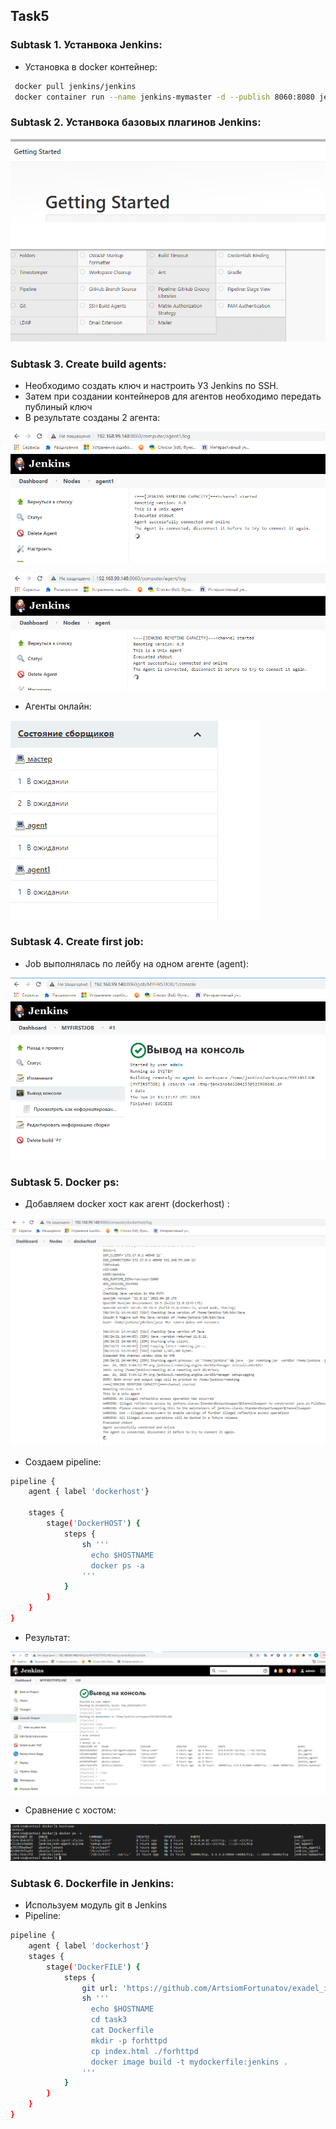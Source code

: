 <!-- ABOUT THE PROJECT -->
## Task5
### Subtask 1. Устанвока Jenkins:

* Установка в docker контейнер:

```sh
 docker pull jenkins/jenkins
 docker container run --name jenkins-mymaster -d --publish 8060:8080 jenkins/jenkins
   ```
### Subtask 2. Устанвока базовых плагинов Jenkins:

![](https://github.com/ArtsiomFortunatov/exadel_internship/blob/master/task5/image/jenkinsplugins.png)


### Subtask 3. Create build agents:

* Необходимо создать ключ и настроить УЗ Jenkins по SSH.
* Затем при создании контейнеров для агентов необходимо передать публиный ключ
* В результате созданы 2 агента:

![](https://github.com/ArtsiomFortunatov/exadel_internship/blob/master/task5/image/agent1_%20online.png)

![](https://github.com/ArtsiomFortunatov/exadel_internship/blob/master/task5/image/agent1_online.png)

* Агенты онлайн:

![](https://github.com/ArtsiomFortunatov/exadel_internship/blob/master/task5/image/agents.png)

### Subtask 4. Create first job:

* Job выполнялась по лейбу на одном агенте (agent):

![](https://github.com/ArtsiomFortunatov/exadel_internship/blob/master/task5/image/First%20job.png)


### Subtask 5. Docker ps:

* Добавляем docker хост как агент (dockerhost) :

![](https://github.com/ArtsiomFortunatov/exadel_internship/blob/master/task5/image/addDockerHost_agent.png)

* Создаем pipeline:

```sh
pipeline {
    agent { label 'dockerhost'}

    stages {
        stage('DockerHOST') {
            steps {
                sh '''
                  echo $HOSTNAME
                  docker ps -a
                '''  
            }
        }
    }
}
```

* Результат:

![](https://github.com/ArtsiomFortunatov/exadel_internship/blob/master/task5/image/resultask5.png)

* Сравнение с хостом:

![](https://github.com/ArtsiomFortunatov/exadel_internship/blob/master/task5/image/resultask52.png)



### Subtask 6. Dockerfile in Jenkins:

* Используем модуль git в Jenkins
* Pipeline:

```sh
pipeline {
    agent { label 'dockerhost'}
    stages {
        stage('DockerFILE') {
            steps {
                git url: 'https://github.com/ArtsiomFortunatov/exadel_internship.git'
                sh '''
                  echo $HOSTNAME
                  cd task3
                  cat Dockerfile
                  mkdir -p forhttpd
                  cp index.html ./forhttpd
                  docker image build -t mydockerfile:jenkins .
                '''  
            }
        }
    }
}
```